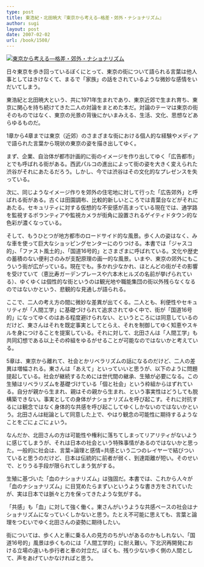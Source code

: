 ```yaml
---
type: post
title: 東浩紀・北田暁大『東京から考える―格差・郊外・ナショナリズム』
author: sugi
layout: post
date: 2007-02-02
url: /book/1508/
---
```

<a href="http://www.amazon.co.jp/exec/obidos/ASIN/4140910747/chezsugi-22/ref=nosim/" onclick="_gaq.push(['_trackEvent', 'outbound-article', 'http://www.amazon.co.jp/exec/obidos/ASIN/4140910747/chezsugi-22/ref=nosim/', '']);" name="amazletlink" target="_blank"><img src="http://i0.wp.com/ec2.images-amazon.com/images/I/41euihhdY%2BL.SL160.jpg?w=660" alt="東京から考える―格差・郊外・ナショナリズム" class="alignleft" data-recalc-dims="1" /></a>

日々東京を歩き回っているぼくにとって、東京の街について語られる言葉は他人事としてはきけなくて、まるで「家族」の話をされているような微妙な感情をいだいてしまう。

東浩紀と北田暁大という、共に1971年生まれであり、東京近郊で生まれ育ち、東京に関心を持ち続けてきた二人の対論をまとめた本だ。対論のテーマは東京の街そのものではなく、東京の光景の背後にかいまみえる、生活、文化、思想などあらゆるものだ。

1章から4章までは東京（近郊）のさまざまな街における個人的な経験やメディアで語られた言葉から現状の東京の姿を描き出してゆく。

まず、企業、自治体が都市計画的に街のイメージを作り出してゆく「広告都市」とでも呼ばれる街がある。西武パルコの進出によって街の姿を大きく変えられた渋谷がそれにあたるだろう。しかし、今では渋谷はその文化的なプレゼンスを失っている。

次に、同じようなイメージ作りを郊外の住宅地に対して行った「広告郊外」と呼ばれる街がある。古くは田園調布、比較的新しいところでは青葉台などがそれにあたる。セキュリティに対する仮想的な不安感が高まっている現在では、通学路を監視するボランティアや監視カメラが街角に設置されるゲイティドタウン的な色彩が濃くなっている。

そして、もうひとつが地方都市のロードサイド的な風景。歩く人の姿はなく、みな車を使って巨大なショッピングセンターにのりつける。本書では「ジャスコ的」、「ファスト風土的」、「国道16号的」とさまざまに呼ばれている。文化や歴史の蓄積のない便利さのみが支配原理の画一的な風景。いまや、東京の郊外にもこういう街が広がっている。現在でも。多かれ少なかれ、ほとんどの街がその影響を受けていて（恵比寿ガーデンプレースや六本木ヒルズの名前が挙げられている）、ゆくゆくは個性的な街というのは観光地や職能集団の街以外残らなくなるのではないかという、悲観的な見通しが語られる。

ここで、二人の考え方の間に微妙な差異が出てくる。二人とも、利便性やセキュリティが「人間工学」に基礎づけられて追求されてゆく中で、街が「国道16号的」になってゆくのはある程度避けられない、というところには同意しているのだけど、東さんはそれを既定事実としてとらえ、それを制御してゆく知恵やスキルを身につけることを提案している。それに対して、北田さんは「人間工学」も共同幻想である以上その枠組をゆるがせることが可能なのではないかと考えている。

5章は、東京から離れて、社会とかリベラリズムの話になるのだけど、二人の差異は増幅される。東さんは「あえて」といっていいと思うが、以下のように問題提起している。社会が継続するためには世代間の継承、生殖が必要になる。この生殖はリベラリズムを基礎づけている「個と社会」という枠組からはずれている。自分が親から生まれ、親はその親から生まれ、という事実性はどうしても脱構築できない。事実としての身体がナショナリズムを呼び起こす。それに対抗するには観念ではなく身体的な共感を呼び起こしてゆくしかないのではないかという。北田さんは総論として同意した上で、やはり観念の可能性に期待するようなことをごにょごにょいう。

なんだか、北田さんの方は可能性や権利に落ちてしまってリアリティがないように感じてしまうが、それは日本の社会という特殊事情があるのではないかと思った。一般的に社会は、言葉=論理と感情=共感という二つのレイヤーで結びついていると思うのだけど、日本は伝統的に前者が弱く、到達距離が短い。そのせいで、とりうる手段が限られてしまう気がする。

生殖に基づいた「血のナショナリズム」は強固だ。本書では、これから人々が「血のナショナリズム」に目覚めたらまずいというような書き方をされていたが、実は日本では脈々と力を保ってきたような気がする。

「共感」も「血」に対して強く働く。東さんがいうような共感ベースの社会はナショナリズムになっていくしかないと思う。たとえ不可能に思えても、言葉と論理をつむいでゆく北田さんの姿勢に期待したい。

街については、歩く人と車に乗る人の見方のちがいがあるのかもしれない、「国道16号的」風景は歩くものには「人間工学的」に耐え難い。下北沢再開発における立場の違いも歩行者と車の対立だ。ぼくも、残り少ない歩く側の人間として、声をあげていかなければと思う。


